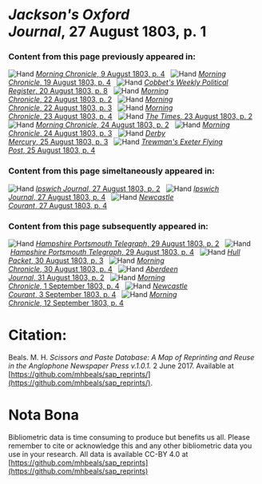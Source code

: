 # *Jackson's Oxford Journal*, 27 August 1803, p. 1  
  
### Content from this page previously appeared in:  
![Hand](http://scissorsandpaste.net/wp-content/uploads/2017/06/smallhandpointer.png) [*Morning Chronicle*, 9 August 1803, p. 4](https://mhbeals.github.io/sap_html/Morning-Chronicle/Morning-Chronicle-9-August-1803-p-4)  
![Hand](http://scissorsandpaste.net/wp-content/uploads/2017/06/smallhandpointer.png) [*Morning Chronicle*, 19 August 1803, p. 4](https://mhbeals.github.io/sap_html/Morning-Chronicle/Morning-Chronicle-19-August-1803-p-4)  
![Hand](http://scissorsandpaste.net/wp-content/uploads/2017/06/smallhandpointer.png) [*Cobbet's Weekly Political Register*, 20 August 1803, p. 8](https://mhbeals.github.io/sap_html/Cobbet's-Weekly-Political-Register/Cobbet's-Weekly-Political-Register-20-August-1803-p-8)  
![Hand](http://scissorsandpaste.net/wp-content/uploads/2017/06/smallhandpointer.png) [*Morning Chronicle*, 22 August 1803, p. 2](https://mhbeals.github.io/sap_html/Morning-Chronicle/Morning-Chronicle-22-August-1803-p-2)  
![Hand](http://scissorsandpaste.net/wp-content/uploads/2017/06/smallhandpointer.png) [*Morning Chronicle*, 22 August 1803, p. 3](https://mhbeals.github.io/sap_html/Morning-Chronicle/Morning-Chronicle-22-August-1803-p-3)  
![Hand](http://scissorsandpaste.net/wp-content/uploads/2017/06/smallhandpointer.png) [*Morning Chronicle*, 23 August 1803, p. 4](https://mhbeals.github.io/sap_html/Morning-Chronicle/Morning-Chronicle-23-August-1803-p-4)  
![Hand](http://scissorsandpaste.net/wp-content/uploads/2017/06/smallhandpointer.png) [*The Times*, 23 August 1803, p. 2](https://mhbeals.github.io/sap_html/The-Times/The-Times-23-August-1803-p-2)  
![Hand](http://scissorsandpaste.net/wp-content/uploads/2017/06/smallhandpointer.png) [*Morning Chronicle*, 24 August 1803, p. 2](https://mhbeals.github.io/sap_html/Morning-Chronicle/Morning-Chronicle-24-August-1803-p-2)  
![Hand](http://scissorsandpaste.net/wp-content/uploads/2017/06/smallhandpointer.png) [*Morning Chronicle*, 24 August 1803, p. 3](https://mhbeals.github.io/sap_html/Morning-Chronicle/Morning-Chronicle-24-August-1803-p-3)  
![Hand](http://scissorsandpaste.net/wp-content/uploads/2017/06/smallhandpointer.png) [*Derby Mercury*, 25 August 1803, p. 3](https://mhbeals.github.io/sap_html/Derby-Mercury/Derby-Mercury-25-August-1803-p-3)  
![Hand](http://scissorsandpaste.net/wp-content/uploads/2017/06/smallhandpointer.png) [*Trewman's Exeter Flying Post*, 25 August 1803, p. 4](https://mhbeals.github.io/sap_html/Trewman's-Exeter-Flying-Post/Trewman's-Exeter-Flying-Post-25-August-1803-p-4)  
  
### Content from this page simeltaneously appeared in:  
![Hand](http://scissorsandpaste.net/wp-content/uploads/2017/06/smallhandpointer.png) [*Ipswich Journal*, 27 August 1803, p. 2](https://mhbeals.github.io/sap_html/Ipswich-Journal/Ipswich-Journal-27-August-1803-p-2)  
![Hand](http://scissorsandpaste.net/wp-content/uploads/2017/06/smallhandpointer.png) [*Ipswich Journal*, 27 August 1803, p. 4](https://mhbeals.github.io/sap_html/Ipswich-Journal/Ipswich-Journal-27-August-1803-p-4)  
![Hand](http://scissorsandpaste.net/wp-content/uploads/2017/06/smallhandpointer.png) [*Newcastle Courant*, 27 August 1803, p. 4](https://mhbeals.github.io/sap_html/Newcastle-Courant/Newcastle-Courant-27-August-1803-p-4)  
  
### Content from this page subsequently appeared in:  
![Hand](http://scissorsandpaste.net/wp-content/uploads/2017/06/smallhandpointer.png) [*Hampshire Portsmouth Telegraph*, 29 August 1803, p. 2](https://mhbeals.github.io/sap_html/Hampshire-Portsmouth-Telegraph/Hampshire-Portsmouth-Telegraph-29-August-1803-p-2)  
![Hand](http://scissorsandpaste.net/wp-content/uploads/2017/06/smallhandpointer.png) [*Hampshire Portsmouth Telegraph*, 29 August 1803, p. 4](https://mhbeals.github.io/sap_html/Hampshire-Portsmouth-Telegraph/Hampshire-Portsmouth-Telegraph-29-August-1803-p-4)  
![Hand](http://scissorsandpaste.net/wp-content/uploads/2017/06/smallhandpointer.png) [*Hull Packet*, 30 August 1803, p. 3](https://mhbeals.github.io/sap_html/Hull-Packet/Hull-Packet-30-August-1803-p-3)  
![Hand](http://scissorsandpaste.net/wp-content/uploads/2017/06/smallhandpointer.png) [*Morning Chronicle*, 30 August 1803, p. 4](https://mhbeals.github.io/sap_html/Morning-Chronicle/Morning-Chronicle-30-August-1803-p-4)  
![Hand](http://scissorsandpaste.net/wp-content/uploads/2017/06/smallhandpointer.png) [*Aberdeen Journal*, 31 August 1803, p. 2](https://mhbeals.github.io/sap_html/Aberdeen-Journal/Aberdeen-Journal-31-August-1803-p-2)  
![Hand](http://scissorsandpaste.net/wp-content/uploads/2017/06/smallhandpointer.png) [*Morning Chronicle*, 1 September 1803, p. 4](https://mhbeals.github.io/sap_html/Morning-Chronicle/Morning-Chronicle-1-September-1803-p-4)  
![Hand](http://scissorsandpaste.net/wp-content/uploads/2017/06/smallhandpointer.png) [*Newcastle Courant*, 3 September 1803, p. 4](https://mhbeals.github.io/sap_html/Newcastle-Courant/Newcastle-Courant-3-September-1803-p-4)  
![Hand](http://scissorsandpaste.net/wp-content/uploads/2017/06/smallhandpointer.png) [*Morning Chronicle*, 12 September 1803, p. 4](https://mhbeals.github.io/sap_html/Morning-Chronicle/Morning-Chronicle-12-September-1803-p-4)  


# Citation: 

Beals. M. H. *Scissors and Paste Database: A Map of Reprinting and Reuse in the Anglophone Newspaper Press v.1.0.1.* 2 June 2017. Available at [https://github.com/mhbeals/sap_reprints/](https://github.com/mhbeals/sap_reprints/). 

# Nota Bona

Bibliometric data is time consuming to produce but benefits us all. Please remember to cite or acknowledge this and any other bibliometric data you use in your research. All data is available CC-BY 4.0 at [https://github.com/mhbeals/sap_reprints](https://github.com/mhbeals/sap_reprints)